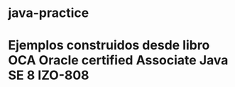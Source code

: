 # java-practice
# Ejemplos construidos desde libro OCA Oracle certified Associate Java SE 8 IZO-808

